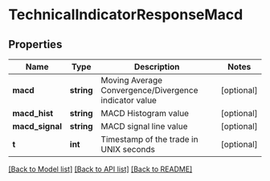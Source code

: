 # TechnicalIndicatorResponseMacd

## Properties
Name | Type | Description | Notes
------------ | ------------- | ------------- | -------------
**macd** | **string** | Moving Average Convergence/Divergence indicator value | [optional] 
**macd_hist** | **string** | MACD Histogram value | [optional] 
**macd_signal** | **string** | MACD signal line value | [optional] 
**t** | **int** | Timestamp of the trade in UNIX seconds | [optional] 

[[Back to Model list]](../../README.md#documentation-for-models) [[Back to API list]](../../README.md#documentation-for-api-endpoints) [[Back to README]](../../README.md)

